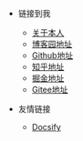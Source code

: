 <!-- _navbar.md -->

* 链接到我  
  * [关于本人]()
  * [博客园地址]()
  * [Github地址]()
  * [知乎地址]()
  * [掘金地址]()
  * [Gitee地址]()

* 友情链接
  * [Docsify](https://docsify.js.org/#/)
